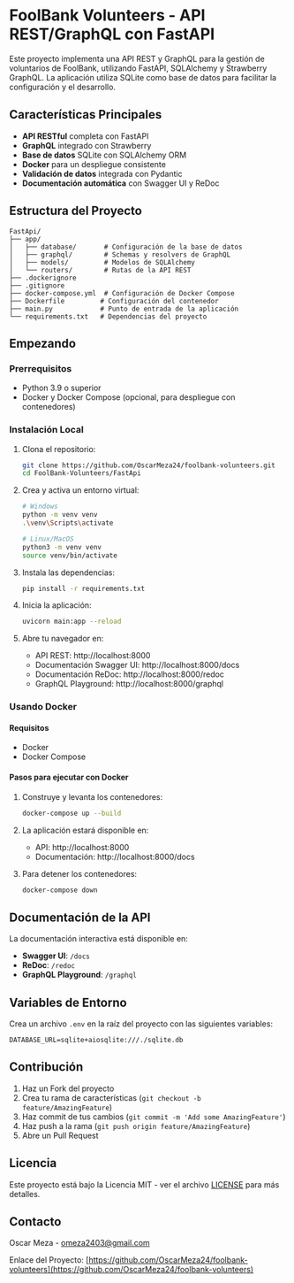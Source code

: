 # FoolBank Volunteers - API REST/GraphQL con FastAPI

Este proyecto implementa una API REST y GraphQL para la gestión de voluntarios de FoolBank, utilizando FastAPI, SQLAlchemy y Strawberry GraphQL. La aplicación utiliza SQLite como base de datos para facilitar la configuración y el desarrollo.

## Características Principales

- **API RESTful** completa con FastAPI
- **GraphQL** integrado con Strawberry
- **Base de datos** SQLite con SQLAlchemy ORM
- **Docker** para un despliegue consistente
- **Validación de datos** integrada con Pydantic
- **Documentación automática** con Swagger UI y ReDoc

## Estructura del Proyecto

```
FastApi/
├── app/
│   ├── database/       # Configuración de la base de datos
│   ├── graphql/        # Schemas y resolvers de GraphQL
│   ├── models/         # Modelos de SQLAlchemy
│   └── routers/        # Rutas de la API REST
├── .dockerignore
├── .gitignore
├── docker-compose.yml  # Configuración de Docker Compose
├── Dockerfile         # Configuración del contenedor
├── main.py            # Punto de entrada de la aplicación
└── requirements.txt   # Dependencias del proyecto
```

## Empezando

### Prerrequisitos

- Python 3.9 o superior
- Docker y Docker Compose (opcional, para despliegue con contenedores)

### Instalación Local

1. Clona el repositorio:
   ```bash
   git clone https://github.com/OscarMeza24/foolbank-volunteers.git
   cd FoolBank-Volunteers/FastApi
   ```

2. Crea y activa un entorno virtual:
   ```bash
   # Windows
   python -m venv venv
   .\venv\Scripts\activate
   
   # Linux/MacOS
   python3 -m venv venv
   source venv/bin/activate
   ```

3. Instala las dependencias:
   ```bash
   pip install -r requirements.txt
   ```

4. Inicia la aplicación:
   ```bash
   uvicorn main:app --reload
   ```

5. Abre tu navegador en:
   - API REST: http://localhost:8000
   - Documentación Swagger UI: http://localhost:8000/docs
   - Documentación ReDoc: http://localhost:8000/redoc
   - GraphQL Playground: http://localhost:8000/graphql

### Usando Docker

#### Requisitos
- Docker
- Docker Compose

#### Pasos para ejecutar con Docker

1. Construye y levanta los contenedores:
   ```bash
   docker-compose up --build
   ```

2. La aplicación estará disponible en:
   - API: http://localhost:8000
   - Documentación: http://localhost:8000/docs

3. Para detener los contenedores:
   ```bash
   docker-compose down
   ```

## Documentación de la API

La documentación interactiva está disponible en:
- **Swagger UI**: `/docs`
- **ReDoc**: `/redoc`
- **GraphQL Playground**: `/graphql`

## Variables de Entorno

Crea un archivo `.env` en la raíz del proyecto con las siguientes variables:

```env
DATABASE_URL=sqlite+aiosqlite:///./sqlite.db
```

## Contribución

1. Haz un Fork del proyecto
2. Crea tu rama de características (`git checkout -b feature/AmazingFeature`)
3. Haz commit de tus cambios (`git commit -m 'Add some AmazingFeature'`)
4. Haz push a la rama (`git push origin feature/AmazingFeature`)
5. Abre un Pull Request

## Licencia

Este proyecto está bajo la Licencia MIT - ver el archivo [LICENSE](LICENSE) para más detalles.

## Contacto

Oscar Meza - omeza2403@gmail.com

Enlace del Proyecto: [https://github.com/OscarMeza24/foolbank-volunteers](https://github.com/OscarMeza24/foolbank-volunteers)
